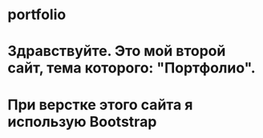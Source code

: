 # portfolio
# Здравствуйте. Это мой второй сайт, тема которого: "Портфолио".
# При верстке этого сайта я использую Bootstrap
